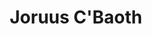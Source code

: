 ---
component_id: cbaoth
title: "Joruus C'Baoth"
authors: 
    - "Jeff Walters"
date:
filename: "cbaoth.zip"
component_type: "wax"
cover: ./cbaoth_sprite.png
width: 64
height: 124
description: "Jedi Master Joruus C'Baoth; suggested for use with Phase 3 Dark Trooper logic."
---